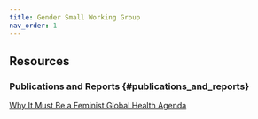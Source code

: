 ```yaml
---
title: Gender Small Working Group
nav_order: 1
---
```


## **Resources**

### Publications and Reports {#publications_and_reports}

[Why It Must Be a Feminist Global Health
Agenda](https://www.thelancet.com/journals/lancet/article/PIIS0140-6736(18)32472-3/fulltext)

